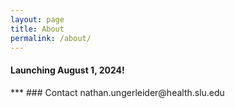 ```yaml
---
layout: page
title: About
permalink: /about/
---
```

<div class="content has-text-centered">
<h4 class="subtitle is-4">Launching August 1, 2024!</h4>
</div>
***
### Contact
nathan.ungerleider@health.slu.edu
